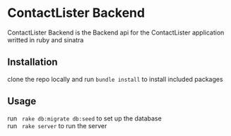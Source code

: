 # ContactLister Backend

ContactLister Backend is the Backend api for the ContactLister application writted in ruby and sinatra

## Installation
clone the repo locally and  run ```bundle install``` to install included packages
## Usage
run ``` rake db:migrate db:seed``` to set up the database
<br>
run ``` rake server``` to run the server